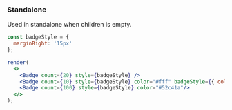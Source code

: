 ### Standalone

Used in standalone when children is empty.

<!--start-code-->

```jsx
const badgeStyle = {
  marginRight: '15px'
};

render(
  <>
    <Badge count={20} style={badgeStyle} />
    <Badge count={10} style={badgeStyle} color="#fff" badgeStyle={{ color: '#999', boxShadow: '0 0 0 1px #d9d9d9 inset' }} />
    <Badge count={100} style={badgeStyle} color="#52c41a"/>
  </>
);
```

<!--end-code-->
